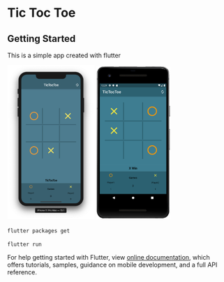 # Tic Toc Toe

## Getting Started

This is a simple app created with flutter

<img src="./Screen Shot ios.png" width="200">
<img src="./Screen Shot android.png" width="170">

`flutter packages get`

`flutter run`

For help getting started with Flutter, view
[online documentation](https://flutter.dev/docs), which offers tutorials,
samples, guidance on mobile development, and a full API reference.
